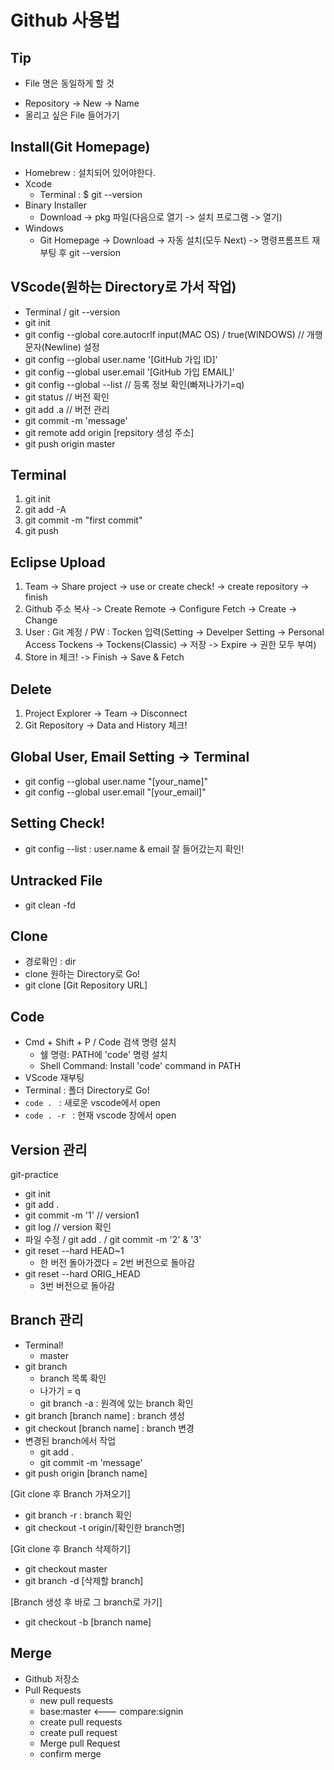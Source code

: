 # Github 사용법

## Tip
- File 명은 동일하게 할 것
* Repository -> New -> Name
* 올리고 싶은 File 들어가기

## Install(Git Homepage)
- Homebrew : 설치되어 있어야한다.
- Xcode
  - Terminal : $ git --version
- Binary Installer
  - Download -> pkg 파일(다음으로 열기 -> 설치 프로그램 -> 열기)
- Windows
  - Git Homepage -> Download -> 자동 설치(모두 Next) -> 명령프롬프트 재부팅 후 git --version  

## VScode(원하는 Directory로 가서 작업)
- Terminal / git --version
- git init
- git config --global core.autocrlf input(MAC OS) / true(WINDOWS) // 개행 문자(Newline) 설정
- git config --global user.name '[GitHub 가입 ID]'
- git config --global user.email '[GitHub 가입 EMAIL]'
- git config --global --list // 등록 정보 확인(빠져나가기=q)
- git status // 버전 확인
- git add .a // 버전 관리
- git commit -m 'message'
- git remote add origin [repsitory 생성 주소]
- git push origin master

## Terminal
  1. git init
  2. git add -A
  3. git commit -m "first commit"
  4. git push

## Eclipse Upload
  1. Team -> Share project -> use or create check! -> create repository -> finish
  2. Github 주소 복사 -> Create Remote -> Configure Fetch -> Create -> Change
  3. User : Git 계정 / PW : Tocken 입력(Setting -> Develper Setting -> Personal Access Tockens -> Tockens(Classic) -> 저장 -> Expire -> 권한 모두 부여)
  4. Store in 체크! -> Finish -> Save & Fetch

## Delete
  1. Project Explorer -> Team -> Disconnect
  2. Git Repository -> Data and History 체크!

## Global User, Email Setting -> Terminal
  - git config --global user.name "[your_name]"
  - git config --global user.email "[your_email]"

## Setting Check!
- git config --list : user.name & email 잘 들어갔는지 확인!

## Untracked File
- git clean -fd

## Clone
- 경로확인 : dir
- clone 원하는 Directory로 Go!
- git clone [Git Repository URL] 

## Code
- Cmd + Shift + P / Code 검색 명령 설치
  - 쉘 명령: PATH에 'code' 명령 설치
  - Shell Command: Install 'code' command in PATH
- VScode 재부팅
- Terminal : 폴더 Directory로 Go!
- `code . ` : 새로운 vscode에서 open
- `code . -r ` : 현재 vscode 창에서 open

## Version 관리
git-practice
- git init
- git add .
- git commit -m '1' // version1
- git log // version 확인
- 파일 수정 / git add . /  git commit -m '2' & '3'
- git reset --hard HEAD~1
  - 한 버전 돌아가겠다 = 2번 버전으로 돌아감
- git reset --hard ORIG_HEAD
  - 3번 버전으로 돌아감

## Branch 관리
- Terminal!
  - master 
- git branch
  - branch 목록 확인
  - 나가기 = q
  - git branch -a : 원격에 있는 branch 확인
- git branch [branch name] : branch 생성
- git checkout [branch name] : branch 변경
- 변경된 branch에서 작업
  - git add .
  - git commit -m 'message'
- git push origin [branch name]

[Git clone 후 Branch 가져오기]
- git branch -r : branch 확인
- git checkout -t origin/[확인한 branch명]

[Git clone 후 Branch 삭제하기]
- git checkout master
- git branch -d [삭제할 branch]

[Branch 생성 후 바로 그 branch로 가기]
- git checkout -b [branch name]

## Merge
- Github 저장소
- Pull Requests
  - new pull requests
  - base:master <--- compare:signin
  - create pull requests
  - create pull request
  - Merge pull Request
  - confirm merge
